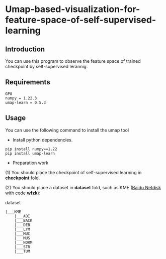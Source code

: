 # Umap-based-visualization-for-feature-space-of-self-supervised-learning

## Introduction
You can use this program to observe the feature space of trained checkpoint by self-supervised lerannig.


## Requirements
```
GPU
numpy = 1.22.3
umap-learn = 0.5.3
```
## Usage

You can use the following command to install the umap tool
- Install python dependencies.
```
pip install numpy==1.22
pip install umap-learn
```
- Preparation work

(1) You should place the checkpoint of self-supervised learning in **checkpoint** fold.

(2) You should place a dataset in **dataset** fold, such as KME ([Baidu Netdisk](https://pan.baidu.com/s/1gLRDYK2lmgoLlZuzLcNIfw?pwd=wfzk ) with code **wfzk**):

dataset

    |___KME
        |___ADI
        |___BACK
        |___DEB
        |___LYM
        |___MUC
        |___MUS
        |___NORM
        |___STR
        |___TUM
        


